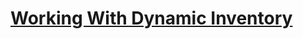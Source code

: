 # [Working With Dynamic Inventory](https://docs.ansible.com/ansible/latest/user_guide/intro_dynamic_inventory.html)

